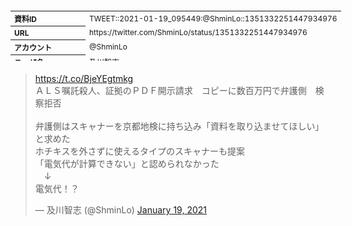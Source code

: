 <table style="font-size: 9pt; width: 610px; margin-bottom: 20px; height: 80px;">
<tbody>
    <tr>
        <th align=left>資料ID</th>
        <td align=left>TWEET::2021-01-19_095449:@ShminLo::1351332251447934976</td>
    </tr>
    <tr>
        <th align=left>URL</th>
        <td align=left>https://twitter.com/ShminLo/status/1351332251447934976</td>
    </tr>
    <tr>
        <th align=left>アカウント</th>
        <td align=left>@ShminLo</td>
    </tr>
    <tr>
        <th align=left>ユーザ名</th>
        <td align=left>及川智志</td>
    </tr>
    <tr>
        <th align=left>ツイートの記録日時</th>
        <td align=left>created_at 2022-08-26_0453</td>
    </tr>
</tbody>
</table>
<blockquote class="twitter-tweet" data-width="450"  data-lang="ja"><p lang="ja" dir="ltr"><a href="https://t.co/BjeYEgtmkg">https://t.co/BjeYEgtmkg</a><br>ＡＬＳ嘱託殺人、証拠のＰＤＦ開示請求　コピーに数百万円で弁護側　検察拒否<br><br>弁護側はスキャナーを京都地検に持ち込み「資料を取り込ませてほしい」と求めた<br>ホチキスを外さずに使えるタイプのスキャナーも提案<br>「電気代が計算できない」と認められなかった<br>　↓<br>電気代！？</p>&mdash; 及川智志 (@ShminLo) <a href="https://twitter.com/ShminLo/status/1351332251447934976?ref_src=twsrc%5Etfw">January 19, 2021</a></blockquote>
<script async src="https://platform.twitter.com/widgets.js" charset="utf-8"></script>


